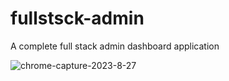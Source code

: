 # fullstsck-admin
A complete full stack admin dashboard application



![chrome-capture-2023-8-27](https://github.com/adenugbamichael/fullstsck-admin/assets/57706905/e1d4c6d9-7ae9-4fd0-bc9a-9d679d2a7e04)
